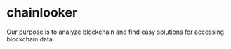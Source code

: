 # chainlooker
Our purpose is to analyze blockchain and find easy solutions for accessing blockchain data.
